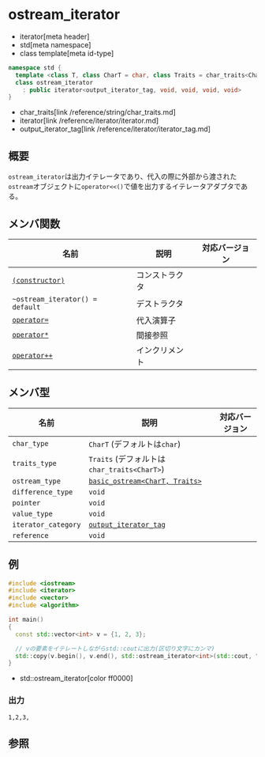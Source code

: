 # ostream_iterator
* iterator[meta header]
* std[meta namespace]
* class template[meta id-type]

```cpp
namespace std {
  template <class T, class CharT = char, class Traits = char_traits<CharT> >
  class ostream_iterator
    : public iterator<output_iterator_tag, void, void, void, void>
}
```
* char_traits[link /reference/string/char_traits.md]
* iterator[link /reference/iterator/iterator.md]
* output_iterator_tag[link /reference/iterator/iterator_tag.md]

## 概要
`ostream_iterator`は出力イテレータであり、代入の際に外部から渡された`ostream`オブジェクトに`operator<<()`で値を出力するイテレータアダプタである。


## メンバ関数

| 名前 | 説明 | 対応バージョン |
|----------------------------------|-----------------------|---|
| [`(constructor)`](ostream_iterator/op_constructor.md) | コンストラクタ | |
| `~ostream_iterator() = default`                         | デストラクタ | |
| [`operator=`](ostream_iterator/op_assign.md)          | 代入演算子 | |
| [`operator*`](ostream_iterator/op_deref.md)           | 間接参照 | |
| [`operator++`](ostream_iterator/op_increment.md)      | インクリメント | |


## メンバ型

| 名前 | 説明 | 対応バージョン |
|----------------------------------|-----------------------|---|
| `char_type` | `CharT` (デフォルトは`char`) | |
| `traits_type` | `Traits` (デフォルトは`char_traits<CharT>`) | |
| `ostream_type` | [`basic_ostream<CharT, Traits>`](../ostream/basic_ostream.md) | |
| `difference_type` | `void` | |
| `pointer` | `void` | |
| `value_type` | `void` | |
| `iterator_category` | [`output_iterator_tag`](/reference/iterator/iterator_tag.md) | |
| `reference` | `void` | |


## 例
```cpp example
#include <iostream>
#include <iterator>
#include <vector>
#include <algorithm>

int main()
{
  const std::vector<int> v = {1, 2, 3};

  // vの要素をイテレートしながらstd::coutに出力(区切り文字にカンマ)
  std::copy(v.begin(), v.end(), std::ostream_iterator<int>(std::cout, ","));
}
```
* std::ostream_iterator[color ff0000]

### 出力
```
1,2,3,
```

## 参照

